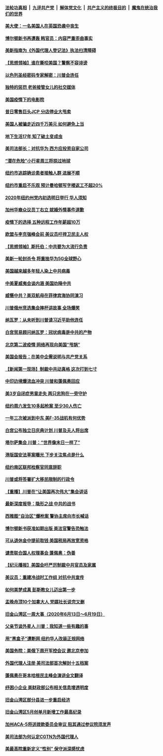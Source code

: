 ####  [法轮功真相](../../../../basic/blob/master/README.md?t=06222302) &nbsp;|&nbsp; [九评共产党](../../../../9ping.md/blob/master/README.md?t=06222302) &nbsp;|&nbsp; [解体党文化](../../../../jtdwh.md/blob/master/README.md?t=06222302)  &nbsp;|&nbsp; [共产主义的终极目的](../../../../gczydzjmd.md/blob/master/README.md?t=06222302) &nbsp;|&nbsp; [魔鬼在统治我们的世界](../../../../mgztzwmdsj.md/blob/master/README.md?t=06222302) 

#### [美大使：一名美国人在英国恐袭中丧生](../pages/nsc412/n12204415.md?t=06222302) 

#### [博尔顿新书再遭轰 韩官员：内容严重歪曲事实](../pages/nsc412/n12204194.md?t=06222302) 

#### [美新指南为《外国代理人登记法》执法扫清障碍](../pages/nsc412/n12203013.md?t=06222302) 

#### [【思想领袖】谁在撕咬美国？警察不容诽谤](../pages/nsc412/n12201992.md?t=06222302) 

#### [以色列圣经密码专家解密：川普会连任](../pages/nsc412/n12203622.md?t=06222302) 

#### [独特的惩罚  老爸接管女儿的社交媒体](../pages/nsc412/n12202897.md?t=06222302) 

#### [美国疫情下的电影院](../pages/nsc412/n12202867.md?t=06222302) 

#### [昔日零售巨头JCP 分店停业大甩卖](../pages/nsc412/n12202922.md?t=06222302) 

#### [美国人被骗走近四千万美元 如何避免上当](../pages/nsc412/n12202930.md?t=06222302) 

#### [地下生活17年 知了破土变成虫](../pages/nsc412/n12202962.md?t=06222302) 

#### [美司法部长：对抗华为 西方应投资自家公司](../pages/nsc412/n12203386.md?t=06222302) 

#### [“潜在危险”小行星周三将掠过地球](../pages/nsc412/n12202747.md?t=06222302) 

#### [纽约市追踪确诊患者接触人群  进展不顺](../pages/nsc412/n12203018.md?t=06222302) 

#### [纽约市重启不乐观 预计曼哈顿写字楼返工不超20%](../pages/nsc412/n12203023.md?t=06222302) 

#### [2020年纽约州党内初选明日举行 华人须知](../pages/nsc412/n12203026.md?t=06222302) 

#### [加州华裔众议员丁右立    就婚外情事件道歉](../pages/nsc412/n12203179.md?t=06222302) 

#### [疫情下的选择 五种远程工作年薪超10万](../pages/nsc412/n12190408.md?t=06222302) 

#### [欧盟与李克强峰会前 美议员吁捍卫民主人权](../pages/nsc412/n12202775.md?t=06222302) 

#### [【思想领袖】斯托伯：中共要为大流行负责](../pages/nsc412/n12115529.md?t=06222302) 

#### [美新一轮封杀令 将重挫华为5G全球野心](../pages/nsc412/n12202488.md?t=06222302) 

#### [美国越来越多年轻人染上中共病毒](../pages/nsc412/n12202590.md?t=06222302) 

#### [中美夏威夷会谈内涵 美国劝降中共](../pages/nsc412/n12202579.md?t=06222302) 

#### [威慑中共？美双航母在菲律宾海协同演习](../pages/nsc412/n12202399.md?t=06222302) 

#### [川普俄州竞选集会摔杯讲故事 全场爆笑](../pages/nsc412/n12202398.md?t=06222302) 

#### [纳瓦罗：从未听到川普请习近平助他连任](../pages/nsc412/n12202251.md?t=06222302) 

#### [白宫贸易顾问纳瓦罗：冠状病毒是中共的产物](../pages/nsc412/n12202027.md?t=06222302) 

#### [北京第二波疫情 网络再现向美国“甩锅”](../pages/nsc412/n12201996.md?t=06222302) 

#### [美国会报告：在美中企需说明与共产党关系](../pages/nsc412/n12199133.md?t=06222302) 

#### [【新闻第一现场】制裁中共动真格 这次打到七寸](../pages/nsc412/n12201730.md?t=06222302) 

#### [中印边境爆流血冲突 川普和蓬佩奥回应](../pages/nsc412/n12201068.md?t=06222302) 

#### [美3岁自闭症男童走失 两只忠狗在一旁守护](../pages/nsc412/n12201540.md?t=06222302) 

#### [纽约周六发生10多起枪案 至少30人伤亡](../pages/nsc412/n12201569.md?t=06222302) 

#### [一年三次被派到中东 美F-35战机有何优势](../pages/nsc412/n12193910.md?t=06222302) 

#### [白宫公布独立日庆典计划 川普及夫人将出席](../pages/nsc412/n12201111.md?t=06222302) 

#### [塔尔萨集会 川普：“世界像末日一样了”](../pages/nsc412/n12200981.md?t=06222302) 

#### [港版国安法草案曝光 下步关注焦点是什么](../pages/nsc412/n12200876.md?t=06222302) 

#### [纽约南区联邦检察官同意辞职](../pages/nsc412/n12200996.md?t=06222302) 

#### [川普或将签署扩大移民限制的行政令](../pages/nsc412/n12201017.md?t=06222302) 

#### [【重播】川普在“让美国再次伟大”集会讲话](../pages/nsc412/n12199351.md?t=06222302) 

#### [最新深度报导：隐形之战 中共的战书](../pages/nsc412/n12200980.md?t=06222302) 

#### [西雅图“自治区”爆枪案 警协主席向市长喊话](../pages/nsc412/n12200903.md?t=06222302) 

#### [博尔顿新书获准如期出版 美法官警告恐触法](../pages/nsc412/n12200486.md?t=06222302) 

#### [可从退休金中提前取钱  美国税局再放宽资格](../pages/nsc412/n12200725.md?t=06222302) 

#### [谴责联合国人权理事会 蓬佩奥：伪善](../pages/nsc412/n12200748.md?t=06222302) 

#### [【纪元播报】美国会吁严厉制裁中共官员及家属](../pages/nsc412/n12201402.md?t=06222302) 

#### [美议员：重建冷战时工作组 对抗中共宣传](../pages/nsc412/n12200449.md?t=06222302) 

#### [如何美梦成真 彭斯教女儿迈出第一步](../pages/nsc412/n12200401.md?t=06222302) 

#### [孟晚舟顶10个加拿大人 党媒社长说完又删](../pages/nsc412/n12200398.md?t=06222302) 

#### [旧金山湾区一周大事（2020年6月13日〜6月19日）](../pages/nsc412/n12200439.md?t=06222302) 

#### [父亲节谈外星人 川普：我知道一些有趣的事](../pages/nsc412/n12200212.md?t=06222302) 

#### [用“黑盒子”遭断网   纽约华人改装正规网络](../pages/nsc412/n12199538.md?t=06222302) 

#### [美国务院：美俄下周开军控会议 邀北京参加](../pages/nsc412/n12200097.md?t=06222302) 

#### [外国代理人注册 美司法部首次解封十五档案](../pages/nsc412/n12199547.md?t=06222302) 

#### [蓬佩奥在哥本哈根民主峰会演讲全文翻译](../pages/nsc412/n12199290.md?t=06222302) 

#### [纾困小企业 美财政部公布相关信息增透明度](../pages/nsc412/n12199644.md?t=06222302) 

#### [旧金山湾区部分县进一步重启经济](../pages/nsc412/n12199750.md?t=06222302) 

#### [旧金山湾区5月创单月新增工作最高纪录](../pages/nsc412/n12199698.md?t=06222302) 

#### [加州ACA-5将送拨款委员会审议 阻其通过参议院须发声](../pages/nsc412/n12199686.md?t=06222302) 

#### [美司法部为何认定CGTN为外国代理人](../pages/nsc412/n12199531.md?t=06222302) 

#### [美最高院重新定义“性别” 保守派深感忧虑](../pages/nsc412/n12199501.md?t=06222302) 

